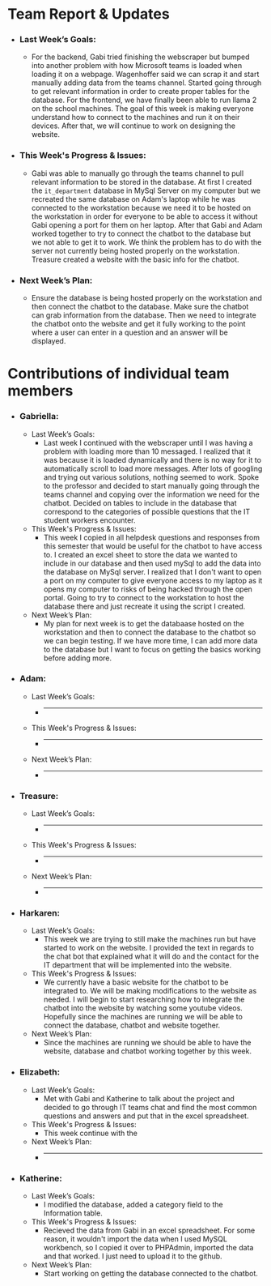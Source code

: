 # Team Report & Updates
  - ### Last Week’s Goals:
      -  For the backend, Gabi tried finishing the webscraper but bumped into another problem with how Microsoft teams is loaded when loading it on a webpage. Wagenhoffer said we can scrap it and start manually adding data from the teams channel. Started going through to get relevant information in order to create proper tables for the database. For the frontend, we have finally been able to run llama 2 on the school machines. The goal of this week is making everyone understand how to connect to the machines and run it on their devices. After that, we will continue to work on designing the website.
  - ### This Week's Progress & Issues:
      -  Gabi was able to manually go through the teams channel to pull relevant information to be stored in the database. At first I created the `it_department` database in MySql Server on my computer but we recreated the same database on Adam's laptop while he was connected to the workstation because we need it to be hosted on the workstation in order for everyone to be able to access it without Gabi opening a port for them on her laptop. After that Gabi and Adam worked together to try to connect the chatbot to the database but we not able to get it to work. We think the problem has to do with the server not currently being hosted properly on the workstation. Treasure created a website with the basic info for the chatbot. 
  - ### Next Week’s Plan:
      -  Ensure the database is being hosted properly on the workstation and then connect the chatbot to the database. Make sure the chatbot can grab information from the database. Then we need to integrate the chatbot onto the website and get it fully working to the point where a user can enter in a question and an answer will be displayed.

# Contributions of individual team members
  - ### Gabriella:
      - Last Week’s Goals:
          -  Last week I continued with the webscraper until I was having a problem with loading more than 10 messaged. I realized that it was because it is loaded dynamically and there is no way for it to automatically scroll to load more messages. After lots of googling and trying out various solutions, nothing seemed to work. Spoke to the professor and decided to start manually going through the teams channel and copying over the information we need for the chatbot. Decided on tables to include in the database that correspond to the categories of possible questions that the IT student workers encounter. 
      - This Week's Progress & Issues:
          -  This week I copied in all helpdesk questions and responses from this semester that would be useful for the chatbot to have access to. I created an excel sheet to store the data we wanted to include in our database and then used mySql to add the data into the database on MySql server. I realized that I don't want to open a port on my computer to give everyone access to my laptop as it opens my computer to risks of being hacked through the open portal. Going to try to connect to the workstation to host the database there and just recreate it using the script I created. 
      - Next Week’s Plan:
          -  My plan for next week is to get the databaase hosted on the workstation and then to connect the database to the chatbot so we can begin testing. If we have more time, I can add more data to the database but I want to focus on getting the basics working before adding more. 
  
  - ### Adam:
      - Last Week’s Goals:
          -  ________________________________________________________________
      - This Week's Progress & Issues:
          -  ________________________________________________________________
      - Next Week’s Plan:
          -  ________________________________________________________________
        
  - ### Treasure:
      - Last Week’s Goals:
          -  ________________________________________________________________
      - This Week's Progress & Issues:
          -  ________________________________________________________________
      - Next Week’s Plan:
          -  ________________________________________________________________
          
  - ### Harkaren:
      - Last Week’s Goals:
          - This week we are trying to still make the machines run but have started to work on the website. I provided the text in regards to the chat bot that explained what it will do and the contact for the IT department that will be implemented into the website.
      - This Week's Progress & Issues:
          -  We currently have a basic website for the chatbot to be integrated to. We will be making modifications to the website as needed. I will begin to start researching how to integrate the chatbot into the website by watching some youtube videos. Hopefully since the machines are running we will be able to connect the database, chatbot and website together. 
      - Next Week’s Plan:
          -  Since the machines are running we should be able to have the website, database and chatbot working together by this week. 
  - ### Elizabeth:
      - Last Week’s Goals:
          - Met with Gabi and Katherine to talk about the project and decided to go through IT teams chat and find the most common questions and answers and put that in the excel spreadsheet.  
      - This Week's Progress & Issues:
          -  This week continue with the 
      - Next Week’s Plan:
          -  ________________________________________________________________
        
  - ### Katherine:
      - Last Week’s Goals:
          -  I modified the database, added a category field to the Information table.
      - This Week's Progress & Issues:
          -  Recieved the data from Gabi in an excel spreadsheet. For some reason, it wouldn't import the data when I used MySQL workbench, so I copied it over to PHPAdmin, imported the data and that worked. I just need to upload it to the github.
      - Next Week’s Plan:
          -  Start working on getting the database connected to the chatbot.
